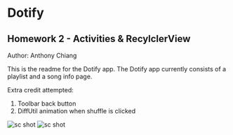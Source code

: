 # Dotify
## Homework 2 - Activities & RecylclerView
Author: Anthony Chiang

This is the readme for the Dotify app. The Dotify app currently consists of a playlist and a song info page.

Extra credit attempted:
1. Toolbar back button
2. DiffUtil animation when shuffle is clicked

![sc shot](https://github.com/achiang7/Dotify/blob/hw2/misc/hw2-1.png)
![sc shot](https://github.com/achiang7/Dotify/blob/hw2/misc/hw2-2.png)


